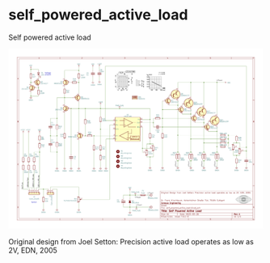# self_powered_active_load

Self powered active load

![Schematics](self_powered_active_load.png)

Original design from
Joel Setton: Precision active load operates as low as 2V, EDN, 2005
